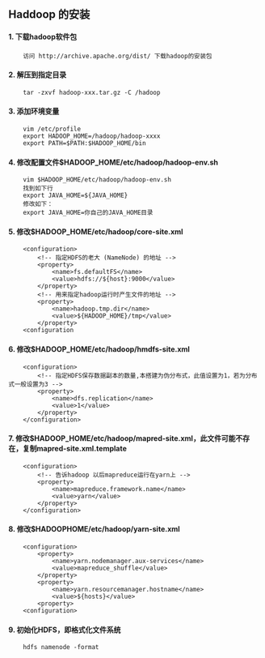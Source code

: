 ## Haddoop 的安装

#### 1. 下载hadoop软件包
```
	访问 http://archive.apache.org/dist/ 下载hadoop的安装包
```

#### 2. 解压到指定目录
```
	tar -zxvf hadoop-xxx.tar.gz -C /hadoop
```

#### 3. 添加环境变量
```
	vim /etc/profile
	export HADOOP_HOME=/hadoop/hadoop-xxxx
	export PATH=$PATH:$HADOOP_HOME/bin
```
#### 4. 修改配置文件$HADOOP_HOME/etc/hadoop/hadoop-env.sh
```
	vim $HADOOP_HOME/etc/hadoop/hadoop-env.sh
	找到如下行
	export JAVA_HOME=${JAVA_HOME}
	修改如下：
	export JAVA_HOME=你自己的JAVA_HOME目录
```
#### 5. 修改$HADOOP_HOME/etc/hadoop/core-site.xml
```
	<configuration>
		<!-- 指定HDFS的老大 (NameNode) 的地址 -->
		<property>
			<name>fs.defaultFS</name>
			<value>hdfs://${host}:9000</value>
		</property>
		<!-- 用来指定hadoop运行时产生文件的地址 -->
		<property>
			<name>hadoop.tmp.dir</name>
			<value>${HADOOP_HOME}/tmp</value>
		</property>
	<configuration
```
#### 6. 修改$HADOOP_HOME/etc/hadoop/hmdfs-site.xml
```
    <configuration>
		<!-- 指定HDFS保存数据副本的数量,本搭建为伪分布式，此值设置为1，若为分布式一般设置为3 -->
		<property>
			<name>dfs.replication</name>
			<value>1</value>
		</property>
	</configuration>
```
#### 7. 修改$HADOOP_HOME/etc/hadoop/mapred-site.xml，此文件可能不存在，复制mapred-site.xml.template
```
	<configuration>
		<!-- 告诉hadoop 以后mapreduce运行在yarn上 -->
		<property>
			<name>mapreduce.framework.name</name>
			<value>yarn</value>
		</property>
	</configuration>
```
#### 8. 修改$HADOOPHOME/etc/hadoop/yarn-site.xml
```
	<configuration>
		<property>
			<name>yarn.nodemanager.aux-services</name>
			<value>mapreduce_shuffle</value>
		</property>
		<property>
			<name>yarn.resourcemanager.hostname</name>
			<value>${hosts}</value>
		<property>
	<configuration>
```
#### 9. 初始化HDFS，即格式化文件系统
```
	hdfs namenode -format
```


